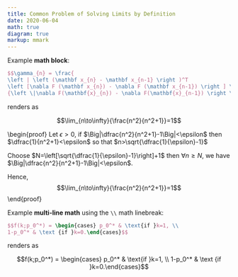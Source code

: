 ```yaml
---
title: Common Problem of Solving Limits by Definition
date: 2020-06-04
math: true
diagram: true
markup: mmark
---
```


Example **math block**:

```tex
$$\gamma_{n} = \frac{ 
\left | \left (\mathbf x_{n} - \mathbf x_{n-1} \right )^T 
\left [\nabla F (\mathbf x_{n}) - \nabla F (\mathbf x_{n-1}) \right ] \right |}
{\left \|\nabla F(\mathbf{x}_{n}) - \nabla F(\mathbf{x}_{n-1}) \right \|^2}$$
```

renders as

$$\lim_{n\to\infty}{\frac{n^2}{n^2+1}}=1$$

\begin{proof}
Let $\epsilon>0$, if $\Big|\dfrac{n^2}{n^2+1}-1\Big|<\epsilon$ then $\dfrac{1}{n^2+1}<\epsilon$ so that $n>\sqrt{\dfrac{1}{\epsilon}-1}$

Choose $N=\left[\sqrt{\dfrac{1}{\epsilon}-1}\right]+1$ then $\forall n\geq N$, we have
$\Big|\dfrac{n^2}{n^2+1}-1\Big|<\epsilon$.

Hence,$$\lim_{n\to\infty}{\frac{n^2}{n^2+1}}=1$$
\end{proof}


Example **multi-line math** using the `\\` math linebreak:

```tex
$$f(k;p_0^*) = \begin{cases} p_0^* & \text{if }k=1, \\
1-p_0^* & \text {if }k=0.\end{cases}$$
```

renders as

$$f(k;p_0^*) = \begin{cases} p_0^* & \text{if }k=1, \\
1-p_0^* & \text {if }k=0.\end{cases}$$

